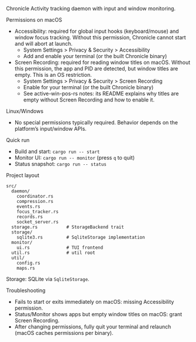 Chronicle
Activity tracking daemon with input and window monitoring.

Permissions on macOS
- Accessibility: required for global input hooks (keyboard/mouse) and window focus tracking. Without this permission, Chronicle cannot start and will abort at launch.
  - System Settings > Privacy & Security > Accessibility
  - Add and enable your terminal (or the built Chronicle binary)
- Screen Recording: required for reading window titles on macOS. Without this permission, the app and PID are detected, but window titles are empty. This is an OS restriction.
  - System Settings > Privacy & Security > Screen Recording
  - Enable for your terminal (or the built Chronicle binary)
  - See active-win-pos-rs notes: its README explains why titles are empty without Screen Recording and how to enable it.

Linux/Windows
- No special permissions typically required. Behavior depends on the platform’s input/window APIs.

Quick run
- Build and start: `cargo run -- start`
- Monitor UI: `cargo run -- monitor` (press `q` to quit)
- Status snapshot: `cargo run -- status`

Project layout

```
src/
  daemon/
    coordinator.rs
    compression.rs
    events.rs
    focus_tracker.rs
    records.rs
    socket_server.rs
  storage.rs           # StorageBackend trait
  storage/
    sqlite3.rs         # SqliteStorage implementation
  monitor/
    ui.rs              # TUI frontend
  util.rs              # util root
  util/
    config.rs
    maps.rs
```

Storage: SQLite via `SqliteStorage`.

Troubleshooting
- Fails to start or exits immediately on macOS: missing Accessibility permission.
- Status/Monitor shows apps but empty window titles on macOS: grant Screen Recording.
- After changing permissions, fully quit your terminal and relaunch (macOS caches permissions per binary).
